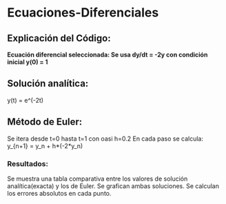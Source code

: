 # Ecuaciones-Diferenciales
## Explicación del Código:
**Ecuación diferencial seleccionada: Se usa dy/dt = -2y con condición inicial y(0) = 1**

## Solución analítica:
y(t) = e^(-2t)

## Método de Euler:
Se itera desde t=0 hasta t=1 con oasi h=0.2
En cada paso se calcula: y_{n+1} = y_n + h*(-2*y_n)

### Resultados:
Se muestra una tabla comparativa entre los valores de solución analítica(exacta) y los de Euler.
Se grafican ambas soluciones.
Se calculan los errores absolutos en cada punto.

